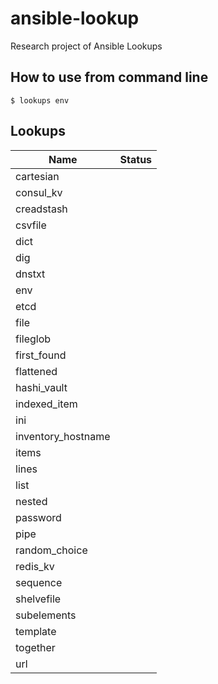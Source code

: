 # ansible-lookup

Research project of Ansible Lookups 

## How to use from command line

```shell
$ lookups env 
```

## Lookups

Name                |   Status                     
------------------- | ---------------------------- 
cartesian           |
consul_kv           |
creadstash          |
csvfile             |
dict                |
dig                 |
dnstxt              |
env                 |                     
etcd                |
file                |
fileglob            |
first_found         |
flattened           |
hashi_vault         |
indexed_item        |
ini                 |
inventory_hostname  |
items               |
lines               |
list                |
nested              |
password            |
pipe                |
random_choice       |
redis_kv            |
sequence            |
shelvefile          |
subelements         |
template            |
together            |
url                 |

